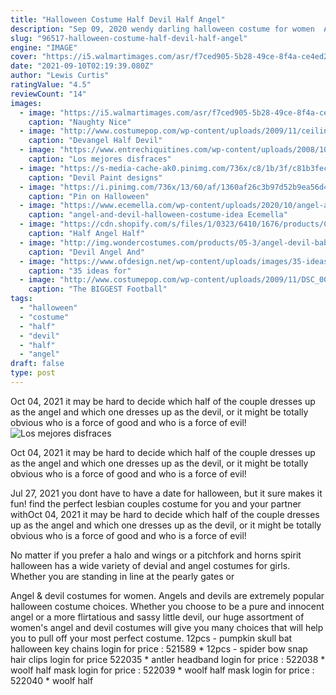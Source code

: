 ```yaml
---
title: "Halloween Costume Half Devil Half Angel"
description: "Sep 09, 2020 wendy darling halloween costume for women  A fake mustache, and a white apron. For linda, pair a red long sleeve shirt with jeans, a white half apron, and a black wig with thick"
slug: "96517-halloween-costume-half-devil-half-angel"
engine: "IMAGE"
cover: "https://i5.walmartimages.com/asr/f7ced905-5b28-49ce-8f4a-ce4ed2197c1d_1.074317255be05af0a752bcd67593bfd9.jpeg"
date: "2021-09-10T02:19:39.080Z"
author: "Lewis Curtis"
ratingValue: "4.5"
reviewCount: "14"
images:
  - image: "https://i5.walmartimages.com/asr/f7ced905-5b28-49ce-8f4a-ce4ed2197c1d_1.074317255be05af0a752bcd67593bfd9.jpeg"
    caption: "Naughty Nice"
  - image: "http://www.costumepop.com/wp-content/uploads/2009/11/ceiling-fan-costume51.jpg"
    caption: "Devangel Half Devil"
  - image: "https://www.entrechiquitines.com/wp-content/uploads/2008/10/angel_demonio.jpg"
    caption: "Los mejores disfraces"
  - image: "https://s-media-cache-ak0.pinimg.com/736x/c8/1b/3f/c81b3fec9e5537d9e55bc89981925c8d.jpg"
    caption: "Devil Paint designs"
  - image: "https://i.pinimg.com/736x/13/60/af/1360af26c3b97d52b9ea56d4a1d25c00--submission-fancy-dress.jpg"
    caption: "Pin on Halloween"
  - image: "https://www.ecemella.com/wp-content/uploads/2020/10/angel-and-devil-halloween-costume-idea.jpg"
    caption: "angel-and-devil-halloween-costume-idea Ecemella"
  - image: "https://cdn.shopify.com/s/files/1/0323/6410/1676/products/CF861535_A1_600x.jpg?v=1604062438"
    caption: "Half Angel Half"
  - image: "http://img.wondercostumes.com/products/05-3/angel-devil-baby-costume.jpg"
    caption: "Devil Angel And"
  - image: "https://www.ofdesign.net/wp-content/uploads/images/35-ideas-for-halloween-costumes-inspired-by-demonic-beings-32-1841950924.jpeg"
    caption: "35 ideas for"
  - image: "http://www.costumepop.com/wp-content/uploads/2009/11/DSC_0027-398x600.jpg"
    caption: "The BIGGEST Football"
tags:
  - "halloween"
  - "costume"
  - "half"
  - "devil"
  - "half"
  - "angel"
draft: false
type: post
---
```


Oct 04, 2021 it may be hard to decide which half of the couple dresses up as the angel and which one dresses up as the devil, or it might be totally obvious who is a force of good and who is a force of evil!
![Los mejores disfraces](https://www.entrechiquitines.com/wp-content/uploads/2008/10/angel_demonio.jpg "Los mejores disfraces")

Oct 04, 2021 it may be hard to decide which half of the couple dresses up as the angel and which one dresses up as the devil, or it might be totally obvious who is a force of good and who is a force of evil!
<!--inArticleAds-->

<!--galleryOne-->

Jul 27, 2021 you dont have to have a date for halloween, but it sure makes it fun! find the perfect lesbian couples costume for you and your partner withOct 04, 2021 it may be hard to decide which half of the couple dresses up as the angel and which one dresses up as the devil, or it might be totally obvious who is a force of good and who is a force of evil!
<!--inArticleAds-->

<!--galleryTwo-->

No matter if you prefer a halo and wings or a pitchfork and horns spirit halloween has a wide variety of devial and angel costumes for girls. Whether you are standing in line at the pearly gates or
<!--galleryThree-->

Angel & devil costumes for women. Angels and devils are extremely popular halloween costume choices. Whether you choose to be a pure and innocent angel or a more flirtatious and sassy little devil, our huge assortment of women's angel and devil costumes will give you many choices that will help you to pull off your most perfect costume. 12pcs - pumpkin skull bat halloween key chains login for price : 521589 * 12pcs - spider bow snap hair clips login for price 522035 * antler headband login for price : 522038 * woolf half mask login for price : 522039 * woolf half mask login for price : 522040 * woolf half